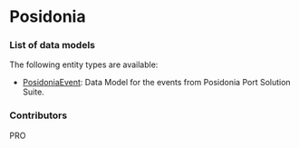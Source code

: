 # Posidonia


### List of data models

The following entity types are available:
- [PosidoniaEvent](https://egitlab.iti.es/dataports/data_processing/datamodel/-/blob/master/Posidonia/PosidoniaEvent/README.md): Data Model for the events from Posidonia Port Solution Suite.



### Contributors

PRO



